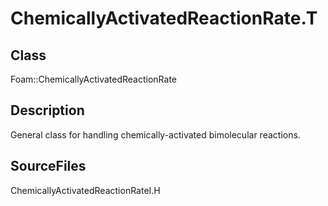 # ChemicallyActivatedReactionRate.T 
## Class
Foam::ChemicallyActivatedReactionRate

## Description
General class for handling chemically-activated bimolecular reactions.

## SourceFiles
ChemicallyActivatedReactionRateI.H

